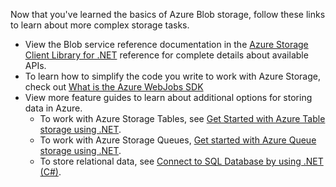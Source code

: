 
Now that you've learned the basics of Azure Blob storage, follow these links to learn about more complex storage tasks.

- View the Blob service reference documentation in the [Azure Storage Client Library for .NET](http://go.microsoft.com/fwlink/?LinkID=390731) reference for complete details about available APIs.
- To learn how to simplify the code you write to work with Azure Storage, check out [What is the Azure WebJobs SDK](../articles/app-service-web/websites-dotnet-webjobs-sdk.md)
- View more feature guides to learn about additional options for storing data in Azure.
  - To work with Azure Storage Tables, see [Get Started with Azure Table storage using .NET](../articles/storage/storage-dotnet-how-to-use-tables.md).
  - To work with Azure Storage Queues, [Get started with Azure Queue storage using .NET](../articles/storage/storage-dotnet-how-to-use-queues.md).
  - To store relational data, see [Connect to SQL Database by using .NET (C#)](../articles/sql-database/sql-database-develop-dotnet-simple.md).
